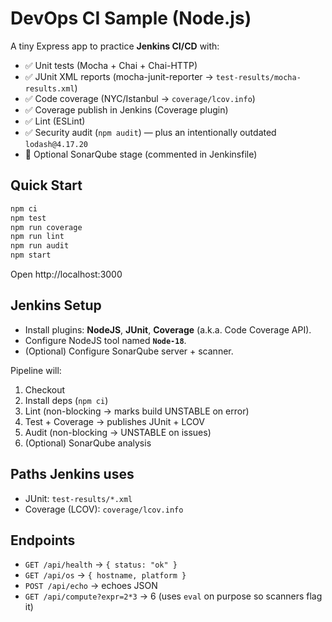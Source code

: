 # DevOps CI Sample (Node.js)

A tiny Express app to practice **Jenkins CI/CD** with:
- ✅ Unit tests (Mocha + Chai + Chai-HTTP)
- ✅ JUnit XML reports (mocha-junit-reporter → `test-results/mocha-results.xml`)
- ✅ Code coverage (NYC/Istanbul → `coverage/lcov.info`)
- ✅ Coverage publish in Jenkins (Coverage plugin)
- ✅ Lint (ESLint)
- ✅ Security audit (`npm audit`) — plus an intentionally outdated `lodash@4.17.20`
- 🔶 Optional SonarQube stage (commented in Jenkinsfile)

## Quick Start
```bash
npm ci
npm test
npm run coverage
npm run lint
npm run audit
npm start
```

Open http://localhost:3000

## Jenkins Setup
- Install plugins: **NodeJS**, **JUnit**, **Coverage** (a.k.a. Code Coverage API).
- Configure NodeJS tool named **`Node-18`**.
- (Optional) Configure SonarQube server + scanner.

Pipeline will:
1. Checkout
2. Install deps (`npm ci`)
3. Lint (non-blocking → marks build UNSTABLE on error)
4. Test + Coverage → publishes JUnit + LCOV
5. Audit (non-blocking → UNSTABLE on issues)
6. (Optional) SonarQube analysis

## Paths Jenkins uses
- JUnit: `test-results/*.xml`
- Coverage (LCOV): `coverage/lcov.info`

## Endpoints
- `GET /api/health` → `{ status: "ok" }`
- `GET /api/os` → `{ hostname, platform }`
- `POST /api/echo` → echoes JSON
- `GET /api/compute?expr=2*3` → 6 (uses `eval` on purpose so scanners flag it)
